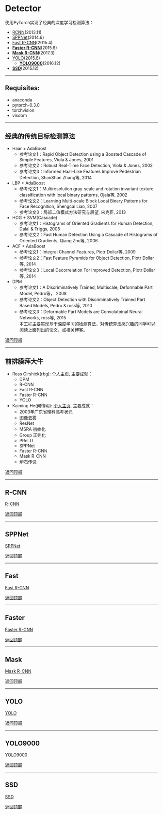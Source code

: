 # Detector
使用PyTorch实现了经典的深度学习检测算法：
* [RCNN](#r-cnn)(2013.11)
* [SPPNet](#sppnet)(2014.6)
* [Fast R-CNN](#fast)(2015.4)
* [**Faster R-CNN**](#faster)(2015.6)
* [**Mask R-CNN**](#mask)(2017.3)
* [YOLO](#yolo)(2015.6)
    * [**YOLO9000**](#yolo9000)(2016.12)
* [**SSD**](#ssd)(2015.12)

------
## Requisites:
* anaconda
* pytorch-0.3.0
* torchvision
* visdom

------
## 经典的传统目标检测算法
* Haar + AdaBoost
    * 参考论文1：Rapid Object Detection using a Boosted Cascade of Simple Features,
    Viola & Jones, 2001
    * 参考论文2：Robust Real-Time Face Detection, Viola & Jones, 2002
    * 参考论文3：Informed Haar-Like Features Improve Pedestrian Detection,
    ShanShan Zhang等, 2014
* LBP + AdaBoost
    * 参考论文1：Multiresolution gray-scale and rotation invariant 
    texture classification with local binary patterns, Ojala等, 2002
    * 参考论文2：Learning Multi-scale Block Local Binary Patterns for Face Recognition,
    Shengcai Liao, 2007
    * 参考论文3：局部二值模式方法研究与展望, 宋克臣, 2013
* HOG + SVM(Cascade)
    * 参考论文1：Histograms of Oriented Gradients for Human Detection,
    Dalal & Triggs, 2005
    * 参考论文2：Fast Human Detection Using a Cascade of Histograms of Oriented 
    Gradients, Qiang Zhu等, 2006
* ACF + AdaBoost
    * 参考论文1：Integral Channel Features, Piotr Dollar等, 2009
    * 参考论文2：Fast Feature Pyramids for Object Detection, Piotr Dollar等, 2014
    * 参考论文3：Local Decorrelation For Improved Detection, Piotr Dollar等, 2014
* DPM
    * 参考论文1：A Discriminatively Trained, Multiscale, Deformable Part Model,
    Pedro等， 2008
    * 参考论文2：Object Detection with Discriminatively Trained Part Based Models,
    Pedro & ross等, 2010
    * 参考论文3：Deformable Part Models are Convolutoinal Neural Networks,
    ross等, 2015  
本工程主要实现基于深度学习的检测算法，对传统算法感兴趣的同学可以阅读上面列出的论文，或相关博客。

[返回顶部](#detector)

------
## 前排膜拜大牛
* Ross Girshick(rbg): [个人主页](http://www.rossgirshick.info/), 主要成就：
    * DPM
    * R-CNN
    * Fast R-CNN
    * Faster R-CNN
    * YOLO
* Kaiming He(何恺明): [个人主页](http://kaiminghe.com/), 主要成就：
    * 2003年广东省理科高考状元
    * 图像去雾
    * ResNet
    * MSRA 初始化
    * Group 正则化
    * PReLU
    * SPPNet
    * Faster R-CNN
    * Mask R-CNN
    * 炉石传说

[返回顶部](#detector)

------
## R-CNN
[R-CNN](https://arxiv.org/abs/1311.2524)


[返回顶部](#detector)

------
## SPPNet
[SPPNet](https://arxiv.org/abs/1406.4729)

[返回顶部](#detector)

------
## Fast
[Fast R-CNN](https://arxiv.org/abs/1504.08083)

[返回顶部](#detector)

------
## Faster
[Faster R-CNN](https://arxiv.org/abs/1506.01497)

[返回顶部](#detector)

------
## Mask
[Mask R-CNN](https://arxiv.org/abs/1703.06870)

[返回顶部](#detector)

------
## YOLO
[YOLO](https://arxiv.org/abs/1506.02640)

[返回顶部](#detector)

------
## YOLO9000
[YOLO9000](https://arxiv.org/abs/1612.08242)

[返回顶部](#detector)

------

## SSD
[SSD](https://arxiv.org/abs/1512.02325)

[返回顶部](#detector)

  
  

